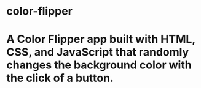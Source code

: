 # color-flipper

# A Color Flipper app built with HTML, CSS, and JavaScript that randomly changes the background color with the click of a button.